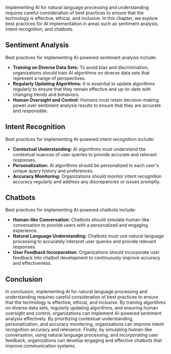 

Implementing AI for natural language processing and understanding requires careful consideration of best practices to ensure that the technology is effective, ethical, and inclusive. In this chapter, we explore best practices for AI implementation in areas such as sentiment analysis, intent recognition, and chatbots.

Sentiment Analysis
------------------

Best practices for implementing AI-powered sentiment analysis include:

* **Training on Diverse Data Sets:** To avoid bias and discrimination, organizations should train AI algorithms on diverse data sets that represent a range of perspectives.
* **Regularly Updating Algorithms:** It is essential to update algorithms regularly to ensure that they remain effective and up-to-date with changing trends and behaviors.
* **Human Oversight and Control:** Humans must retain decision-making power over sentiment analysis results to ensure that they are accurate and responsible.

Intent Recognition
------------------

Best practices for implementing AI-powered intent recognition include:

* **Contextual Understanding:** AI algorithms must understand the contextual nuances of user queries to provide accurate and relevant responses.
* **Personalization:** AI algorithms should be personalized to each user's unique query history and preferences.
* **Accuracy Monitoring:** Organizations should monitor intent recognition accuracy regularly and address any discrepancies or issues promptly.

Chatbots
--------

Best practices for implementing AI-powered chatbots include:

* **Human-like Conversation:** Chatbots should simulate human-like conversation to provide users with a personalized and engaging experience.
* **Natural Language Understanding:** Chatbots must use natural language processing to accurately interpret user queries and provide relevant responses.
* **User Feedback Incorporation:** Organizations should incorporate user feedback into chatbot development to continuously improve accuracy and effectiveness.

Conclusion
----------

In conclusion, implementing AI for natural language processing and understanding requires careful consideration of best practices to ensure that the technology is effective, ethical, and inclusive. By training algorithms on diverse data sets, regularly updating algorithms, and ensuring human oversight and control, organizations can implement AI-powered sentiment analysis effectively. By prioritizing contextual understanding, personalization, and accuracy monitoring, organizations can improve intent recognition accuracy and relevance. Finally, by simulating human-like conversation, using natural language processing, and incorporating user feedback, organizations can develop engaging and effective chatbots that improve communication systems.
